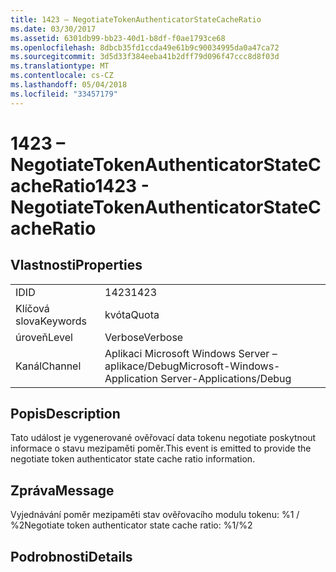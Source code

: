 ```yaml
---
title: 1423 – NegotiateTokenAuthenticatorStateCacheRatio
ms.date: 03/30/2017
ms.assetid: 6301db99-bb23-40d1-b8df-f0ae1793ce68
ms.openlocfilehash: 8dbcb35fd1ccda49e61b9c90034995da0a47ca72
ms.sourcegitcommit: 3d5d33f384eeba41b2dff79d096f47ccc8d8f03d
ms.translationtype: MT
ms.contentlocale: cs-CZ
ms.lasthandoff: 05/04/2018
ms.locfileid: "33457179"
---
```

# <a name="1423---negotiatetokenauthenticatorstatecacheratio"></a><span data-ttu-id="124e8-102">1423 – NegotiateTokenAuthenticatorStateCacheRatio</span><span class="sxs-lookup"><span data-stu-id="124e8-102">1423 - NegotiateTokenAuthenticatorStateCacheRatio</span></span>
## <a name="properties"></a><span data-ttu-id="124e8-103">Vlastnosti</span><span class="sxs-lookup"><span data-stu-id="124e8-103">Properties</span></span>  
  
|||  
|-|-|  
|<span data-ttu-id="124e8-104">ID</span><span class="sxs-lookup"><span data-stu-id="124e8-104">ID</span></span>|<span data-ttu-id="124e8-105">1423</span><span class="sxs-lookup"><span data-stu-id="124e8-105">1423</span></span>|  
|<span data-ttu-id="124e8-106">Klíčová slova</span><span class="sxs-lookup"><span data-stu-id="124e8-106">Keywords</span></span>|<span data-ttu-id="124e8-107">kvóta</span><span class="sxs-lookup"><span data-stu-id="124e8-107">Quota</span></span>|  
|<span data-ttu-id="124e8-108">úroveň</span><span class="sxs-lookup"><span data-stu-id="124e8-108">Level</span></span>|<span data-ttu-id="124e8-109">Verbose</span><span class="sxs-lookup"><span data-stu-id="124e8-109">Verbose</span></span>|  
|<span data-ttu-id="124e8-110">Kanál</span><span class="sxs-lookup"><span data-stu-id="124e8-110">Channel</span></span>|<span data-ttu-id="124e8-111">Aplikaci Microsoft Windows Server – aplikace/Debug</span><span class="sxs-lookup"><span data-stu-id="124e8-111">Microsoft-Windows-Application Server-Applications/Debug</span></span>|  
  
## <a name="description"></a><span data-ttu-id="124e8-112">Popis</span><span class="sxs-lookup"><span data-stu-id="124e8-112">Description</span></span>  
 <span data-ttu-id="124e8-113">Tato událost je vygenerované ověřovací data tokenu negotiate poskytnout informace o stavu mezipaměti poměr.</span><span class="sxs-lookup"><span data-stu-id="124e8-113">This event is emitted to provide the negotiate token authenticator state cache ratio information.</span></span>  
  
## <a name="message"></a><span data-ttu-id="124e8-114">Zpráva</span><span class="sxs-lookup"><span data-stu-id="124e8-114">Message</span></span>  
 <span data-ttu-id="124e8-115">Vyjednávání poměr mezipaměti stav ověřovacího modulu tokenu: %1 / %2</span><span class="sxs-lookup"><span data-stu-id="124e8-115">Negotiate token authenticator state cache ratio: %1/%2</span></span>  
  
## <a name="details"></a><span data-ttu-id="124e8-116">Podrobnosti</span><span class="sxs-lookup"><span data-stu-id="124e8-116">Details</span></span>

